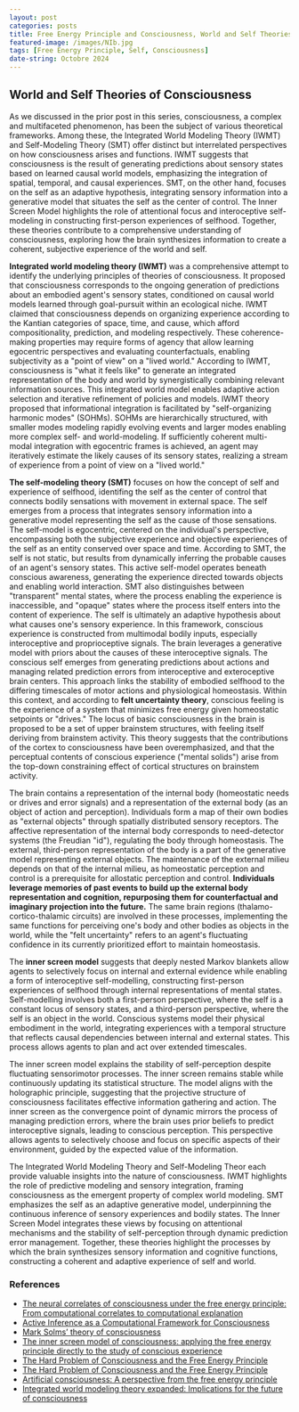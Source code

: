 ```yaml
---
layout: post
categories: posts
title: Free Energy Principle and Consciousness, World and Self Theories of Consciousness
featured-image: /images/NIb.jpg
tags: [Free Energy Principle, Self, Consciousness]
date-string: Octobre 2024
---
```


## World and Self Theories of Consciousness

As we discussed in the prior post in this series, consciousness, a complex and multifaceted phenomenon, has been the subject of various theoretical frameworks. Among these, the Integrated World Modeling Theory (IWMT) and Self-Modeling Theory (SMT) offer distinct but interrelated perspectives on how consciousness arises and functions. IWMT suggests that consciousness is the result of generating predictions about sensory states based on learned causal world models, emphasizing the integration of spatial, temporal, and causal experiences. SMT, on the other hand, focuses on the self as an adaptive hypothesis, integrating sensory information into a generative model that situates the self as the center of control. The Inner Screen Model highlights the role of attentional focus and interoceptive self-modeling in constructing first-person experiences of selfhood. Together, these theories contribute to a comprehensive understanding of consciousness, exploring how the brain synthesizes information to create a coherent, subjective experience of the world and self.


**Integrated world modeling theory (IWMT)** was a comprehensive attempt to identify the underlying principles of theories of consciousness. It proposed that consciousness corresponds to the ongoing generation of predictions about an embodied agent's sensory states, conditioned on causal world models learned through goal-pursuit within an ecological niche. IWMT claimed that consciousness depends on organizing experience according to the Kantian categories of space, time, and cause, which afford compositionality, prediction, and modeling respectively. These coherence-making properties may require forms of agency that allow learning egocentric perspectives and evaluating counterfactuals, enabling subjectivity as a "point of view" on a "lived world." According to IWMT, consciousness is "what it feels like" to generate an integrated representation of the body and world by synergistically combining relevant information sources. This integrated world model enables adaptive action selection and iterative refinement of policies and models. IWMT theory proposed that informational integration is facilitated by "self-organizing harmonic modes" (SOHMs). SOHMs are hierarchically structured, with smaller modes modeling rapidly evolving events and larger modes enabling more complex self- and world-modeling. If sufficiently coherent multi-modal integration with egocentric frames is achieved, an agent may iteratively estimate the likely causes of its sensory states, realizing a stream of experience from a point of view on a "lived world." 

**The self-modeling theory (SMT)** focuses on how the concept of self and experience of selfhood, identifing the self as the center of control that connects bodily sensations with movement in external space. The self emerges from a process that integrates sensory information into a generative model representing the self as the cause of those sensations. The self-model is egocentric, centered on the individual's perspective, encompassing both the subjective experience and objective experiences of the self as an entity conserved over space and time. According to SMT, the self is not static, but results from dynamically inferring the probable causes of an agent's sensory states. This active self-model operates beneath conscious awareness, generating the experience directed towards objects and enabling world interaction. SMT also distinguishes between "transparent" mental states, where the process enabling the experience is inaccessible, and "opaque" states where the process itself enters into the content of experience. The self is ultimately an adaptive hypothesis about what causes one's sensory experience. In this framework, conscious experience is constructed from multimodal bodily inputs, especially interoceptive and proprioceptive signals. The brain leverages a generative model with priors about the causes of these interoceptive signals. The conscious self emerges from generating predictions about actions and managing related prediction errors from interoceptive and exteroceptive brain centers. This approach links the stability of embodied selfhood to the differing timescales of motor actions and physiological homeostasis. Within this context, and according to **felt uncertainty theory**, conscious feeling is the experience of a system that minimizes free energy given homeostatic setpoints or "drives." The locus of basic consciousness in the brain is proposed to be a set of upper brainstem structures, with feeling itself deriving from brainstem activity. This theory suggests that the contributions of the cortex to consciousness have been overemphasized, and that the perceptual contents of conscious experience ("mental solids") arise from the top-down constraining effect of cortical structures on brainstem activity. 

The brain contains a representation of the internal body (homeostatic needs or drives and error signals) and a representation of the external body (as an object of action and perception). Individuals form a map of their own bodies as "external objects" through spatially distributed sensory receptors. The affective representation of the internal body corresponds to need-detector systems (the Freudian "id"), regulating the body through homeostasis. The external, third-person representation of the body is a part of the generative model representing external objects. The maintenance of the external milieu depends on that of the internal milieu, as homeostatic perception and control is a prerequisite for allostatic perception and control. **Individuals leverage memories of past events to build up the external body representation and cognition, repurposing them for counterfactual and imaginary projection into the future.** The same brain regions (thalamo-cortico-thalamic circuits) are involved in these processes, implementing the same functions for perceiving one's body and other bodies as objects in the world, while the "felt uncertainty" refers to an agent's fluctuating confidence in its currently prioritized effort to maintain homeostasis.

The **inner screen model** suggests that deeply nested Markov blankets allow agents to selectively focus on internal and external evidence while enabling a form of interoceptive self-modelling, constructing first-person experiences of selfhood through internal representations of mental states. Self-modelling involves both a first-person perspective, where the self is a constant locus of sensory states, and a third-person perspective, where the self is an object in the world. Conscious systems model their physical embodiment in the world, integrating experiences with a temporal structure that reflects causal dependencies between internal and external states. This process allows agents to plan and act over extended timescales.

The inner screen model explains the stability of self-perception despite fluctuating sensorimotor processes. The inner screen remains stable while continuously updating its statistical structure. The model aligns with the holographic principle, suggesting that the projective structure of consciousness facilitates effective information gathering and action. The inner screen as the convergence point of dynamic mirrors the process of managing prediction errors, where the brain uses prior beliefs to predict interoceptive signals, leading to conscious perception. This perspective allows agents to selectively choose and focus on specific aspects of their environment, guided by the expected value of the information. 

The Integrated World Modeling Theory and Self-Modeling Theor each provide valuable insights into the nature of consciousness. IWMT highlights the role of predictive modeling and sensory integration, framing consciousness as the emergent property of complex world modeling. SMT emphasizes the self as an adaptive generative model, underpinning the continuous inference of sensory experiences and bodily states. The Inner Screen Model integrates these views by focusing on attentional mechanisms and the stability of self-perception through dynamic prediction error management. Together, these theories highlight the processes by which the brain synthesizes sensory information and cognitive functions, constructing a coherent and adaptive experience of self and world.

### References

- [The neural correlates of consciousness under the free energy principle: From computational correlates to computational explanation](https://www.researchgate.net/publication/354961263_The_neural_correlates_of_consciousness_under_the_free_energy_principle_From_computational_correlates_to_computational_explanation)
- [Active Inference as a Computational Framework for Consciousness](https://link.springer.com/article/10.1007/s13164-021-00579-w) 
- [Mark Solms’ theory of consciousness](https://selfawarepatterns.com/2021/02/25/mark-solms-theory-of-consciousness/) 
- [The inner screen model of consciousness: applying the free energy principle directly to the study of conscious experience](https://www.researchgate.net/publication/370494846_The_inner_screen_model_of_consciousness_applying_the_free_energy_principle_directly_to_the_study_of_conscious_experience) 
- [The Hard Problem of Consciousness and the Free Energy Principle](https://www.ncbi.nlm.nih.gov/pmc/articles/PMC6363942/)
- [The Hard Problem of Consciousness and the Free Energy Principle ](https://www.frontiersin.org/journals/psychology/articles/10.3389/fpsyg.2018.02714/full)
- [Artificial consciousness: A perspective from the free energy principle](https://philarchive.org/archive/WIECLL) 
- [Integrated world modeling theory expanded: Implications for the future of consciousness](https://www.frontiersin.org/articles/10.3389/fncom.2022.642397/full)

